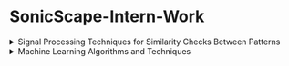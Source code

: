 # SonicScape-Intern-Work
<details>
  <summary>Signal Processing Techniques for Similarity Checks Between Patterns</summary>
  
# Signal Processing Techniques for Similarity Checks Between Patterns

## Cross Correlation
- Measure of similarity of two series as a function of displacement of one relative to the other.
- Ranges from -1 to +1.

## Dynamic Time Warping (DTW)
- Compares two temporal sequences that don't perfectly sync up through mathematics.
- Uses adaptive time normalization to create a warping path for sequences with different lengths and speeds.
- Requires matching every index from the first sequence with one or more indices from the other sequence.

## Fast Fourier Transform (FFT)
- Decomposes the original sequence of length N into a series of short sequences.
- Transforms signals from the time domain to the frequency domain.
- Frequency components can be used to identify similarity.

## Wavelet Transform
- Efficient method for evaluating small waves.
- Includes two transformation techniques: Continuous Wavelet Transform (CWT) and Discrete Wavelet Transform (DWT).
- Decomposes a signal into a set of basis functions (wavelets) that can analyze at various scales.

## Short Time Fourier Transform (STFT)
- Computes the Fourier transform of short, overlapping windows of the signal to analyze frequency over time.
- Used to determine sinusoidal frequency and phase content of local sections of a signal.
- Provides a smoother and more accurate frequency spectrum compared to FFT.

## Autocorrelation
- Measures the similarity of a signal with a delayed version of itself to identify repeating patterns.
- Not appropriate for comparing two different signals.

## Spectral Coherence
- Measures coherence between two signals in the frequency domain to identify common frequency components.
- Commonly used to estimate power transfer between input and output of a linear system.
- Tests for similar frequency components to determine the degree of linear dependency between signals.

## Singular Value Decomposition (SVD)
- Decomposes the data matrix into its constituent parts to identify common patterns.

## Principal Component Analysis (PCA)
- Reduces the dimensionality of data while preserving information to identify similarity.
- Similar datasets will have similar principal components.

## Dynamic Mode Decomposition (DMD)
- Data-driven analysis decomposes complex, non-linear systems into modes revealing underlying patterns and dynamics through spectral analysis.
- Used for dimensionality reduction, pattern recognition, noise reduction, and anomaly detection.

## Empirical Mode Decomposition (EMD)
- Decomposes signals into a set of oscillatory components called Intrinsic Mode Functions (IMFs) to analyze similarities.
- Useful for non-stationary signals.
- Output remains in the time spectrum and is not based on sine waves like FFT.

## Envelope Analysis
- Targets amplitude variation in vibration signals.
- Steps include shifting the frequency range in the high-frequency band to the base band, filtering the frequency-shifted signal using a low-pass filter, and calculating the envelope signal of the filtered signal.

## Hilbert Transform
- Computes instantaneous frequency and amplitude of a signal to analyze similarity in the time-frequency domain.
- Imparts a phase shift of +90 or -90 degrees to every frequency component of a function.
- Used to remove rapid oscillations from a signal to produce a direct representation of the envelope.

## Cosine Similarity
- Measures similarity between different data points or signals by calculating the cosine of the angle between two signals.
- Measures similarity based on the orientation of the signal.

## Symbolic Aggregate Approximation (SAX)
- Approximates time series data as a sequence of symbols to reduce dimensionality while preserving important characteristics.
- Reduces index dimension by using the boundary distance measure, which is lower than the Euclidean distance.

## Symbolic Bispectra based Lempel Ziv Complexity
- Combines symbolic representation with bispectral analysis, which examines the interaction between different frequency components of data.

</details>

<details>
  <summary>Machine Learning Algorithms and Techniques</summary>

  # Machine Learning Techniques

## Machine Learning Types

1. **Supervised Learning**
   - A) Continuous target variable → Regression → House price prediction
   - B) Categorical target variable → Classification → Medical imaging

2. **Unsupervised Learning**
   - A) Clustering → Customer segmentation
   - B) Association → Market basket analysis

3. **Semi-Supervised Learning**
   - A) Categorical target variable
     - Classification → Text classification
     - Clustering → Lane finding on GPS data

4. **Reinforcement Learning**
   - A) Categorical target variable
     - Classification → Optimized marketing
   - B) No target variable available
     - Control → Driverless cars

## Machine Learning Models

1. **Linear Regression**
   - Data analysis technique that predicts the value of unknown data by using another related and known data.
   - Example: Real estate company wants to predict the selling prices of houses based on various factors.

2. **Ridge Regression**
   - Statistical regularization technique (L2 regularization). Adds a penalty to the cost function to reduce overfitting.

3. **Lasso Regression**
   - Statistical regularization technique (L1 regularization). Adds the absolute value of the magnitude of the coefficient as a penalty term to the loss function.

4. **Elastic Net Regression**
   - Linear regression technique that uses a penalty term as both L1 and L2 norms weighted by a parameter called alpha. Useful for datasets with many predictors and multicollinearity.

5. **Logistic Regression**
   - Used to find answers to questions that have two or more finite outcomes. Appropriate when the total count has an upper limit and initial growth is exponential. Used for binary classification where the sigmoid function takes input as independent variables.
   - Example: Marketing research firm uses it to predict the likelihood of a customer purchasing a product based on their age, income, and education level.

6. **Decision Tree**
   - Non-parametric supervised algorithm used for both classification and regression tasks. Represents a series of decisions and their possible consequences.
   - Example: Decision tree is like a flow chart that helps a person decide what to wear based on weather conditions.

7. **Random Forest**
   - Ensemble technique that combines the output of multiple decision trees to reach a single result. Can handle both classification and regression problems.
   - Example: Classifies whether an email is spam or not. For regression problems, uses features like size, number of bedrooms, location, and age to predict the selling price of houses based on these features.

8. **Gradient Boosting Machine**
   - Combines the predictions from multiple decision trees by building a model in a stage-wise manner from weak learners and improves by correcting errors of previous models.
   - Example: Used in financial forecasting to predict stock prices by combining multiple decision trees, with each iteration refining predictions based on errors from earlier models. Both random forest and gradient boosting are ensemble techniques.

9. **XGBoost**
   - Scalable distributed gradient boost that provides parallel tree boosting and is one of the most used libraries.
   - Features include regularization, parallel processing, handling missing values, tree pruning, and built-in cross-validation. Can be used in high-stakes applications like fraud detection.

10. **LightGBM**
    - Faster training speed and higher efficiency. Uses a histogram-based algorithm that buckets continuous feature values into discrete bins, which speeds up the training procedure and uses low memory usage.

11. **CatBoost**
    - Designed for use on problems like regression with a very large number of independent features. Offers the highest predictive accuracy but is computationally expensive.
    - Works with categorical data and gradient boosting, hence the name CatBoost.

12. **AdaBoost**
    - Combines multiple weak learners to create a strong classifier. Each model is trained with a weighted dataset emphasizing instances that the previous model misclassified.

13. **Support Vector Machine (SVM)**
    - Supervised machine learning algorithm that classifies data by finding an optimal line or hyperplane that maximizes the margin between classes in an N-dimensional space.
    - Trained using several kernel functions:
      - A) Linear kernel function
      - B) Quadratic kernel function
      - C) Gaussian radial basis kernel function
      - D) Multilayer perceptron kernel function
    - Example: Used for handwriting recognition, intrusion detection, email classification, etc. Provides high-quality results but can be slow for non-linear problems and big data.

14. **K-Nearest Neighbor (KNN)**
    - Machine learning algorithm that uses proximity to compare one data point with a set of data it was trained on and has memorized to make predictions.
    - The most commonly used distance metric is Euclidean distance, where the nearest neighbor is assigned based on sorted distances.
    - Small K values lead to low bias and high variance.

15. **Principal Component Analysis (PCA)**
    - Dimensionality reduction method often used to reduce the dimensionality of large datasets by transforming a large set of variables into a smaller one that still contains most of the information.

16. **Independent Component Analysis (ICA)**
    - Technique used to separate mixed signals into their independent sources.

17. **Non-Negative Matrix Factorization (NMF)**
    - Matrix V is factorized into W (basis matrix) and H (coefficient matrix). This method constrains entries to be non-negative and helps in rank reduction.
    - Example: Used in image processing where NMF decomposes the image to assist in feature extraction and noise reduction.

18. **Gaussian Mixture Model (GMM)**
    - Soft clustering technique used in unsupervised learning to determine the probability that a given data point belongs to a cluster. Estimates mean and covariance of the components.
    - Applications include anomaly detection, clustering, and density estimation.

19. **Hierarchical Clustering**
    - Algorithm that groups similar objects into clusters hierarchically. Ends with a set of clusters where each cluster is distinct from others, and objects within each cluster are broadly similar.
    - Example: Clustering four cars into two clusters based on car types like sedan and SUV.

20. **Mean Shift Clustering**
    - Shifts each data point towards the highest density of distribution points within a certain radius.

21. **Agglomerative Clustering**
    - Begins with N groups, each containing one entity, and then merges the two most similar groups at each stage until a single group containing all data is reached.

22. **Feedforward Neural Networks**
    - Information flows in only one direction from input nodes through hidden nodes to output nodes.
    - Consists of an input layer, hidden layers, and an output layer.
    - Example: Used for image classification where an image is input, and the model predicts the class label of the image.

23. **Convolutional Neural Networks (CNN)**
    - Includes convolutional layers, max-pooling layers, and fully connected layers. Used to detect and classify objects in an image.

24. **Recurrent Neural Networks (RNN)**
    - Output from the previous step is fed as input to the current step.
    - Example: Can create a language translator with an RNN that analyzes a sentence and correctly structures the words in a different language.

25. **Long Short-Term Memory (LSTM)**
    - Strong ability to learn and predict sequential data. Has input, forget, and output gates for processing sequences.
    - Applications include speech recognition, time series prediction, etc.

26. **Gated Recurrent Unit (GRU)**
    - Similar to LSTM but with a simpler architecture and fewer parameters. Designed to model sequential data by selectively remembering or forgetting information over time.

27. **Autoencoders**
    - Special type of neural network trained to copy input to output. Used for tasks like noise reduction in images to improve quality.

28. **Variational Autoencoder (VAE)**
    - Enhanced form of an autoencoder that uses regularization techniques to overcome overfitting and ensure desirable properties.

29. **Generative Adversarial Network (GAN)**
    - Learns to generate new data with the same statistics as a training set. Generates completely new images rather than just improving existing ones like autoencoders.

30. **Multi-Layer Perceptron (MLP)**
    - Neural network with multiple layers of nodes fully connected to each other. Used in natural language processing, image recognition, and speech recognition.

31. **Seq2Seq Model**
    - Attention model that allows the decoder to focus on the most relevant parts of the input sequence. Boosts accuracy in sequence-to-sequence tasks.

32. **Word Embedding Model**
    - Representation of words as vectors in a multi-dimensional space where the distance and direction between vectors reflect the similarity and relationship among corresponding words.

33. **ARIMA (AutoRegressive Integrated Moving Average)**
    - Time series analysis technique for forecasting future values based on past values. Uses lagged moving averages to smooth time series data.
    - Used in technical analysis to forecast future security prices.

34. **Seasonal ARIMA**
    - Extension of ARIMA that includes seasonality in addition to non-seasonal components.

35. **Dynamic Time Warping (DTW)**
    - Measure of similarity between two temporal sequences that may vary in speed. Replaces Euclidean distance by allowing many-to-one comparisons.

36. **Hidden Markov Model (HMM)**
    - Predicts future values based on current and previous values. Captures underlying patterns in sequential data.

37. **Naive Bayes**
    - Probabilistic classifier based on applying Bayes' theorem with naive assumptions between features. Assumes the presence of a particular feature in a class is independent of the presence of any other feature.


</details>
